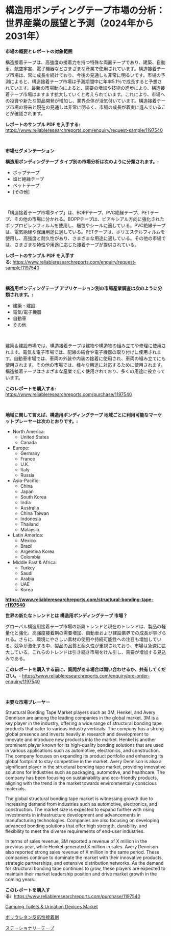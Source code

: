 <p><h1>構造用ボンディングテープ市場の分析：世界産業の展望と予測（2024年から2031年）</h1></p><p><strong>市場の概要とレポートの対象範囲</strong></p>
<p><p>構造接着テープは、高強度の接着力を持つ特殊な両面テープであり、建築、自動車、航空宇宙、電子機器などさまざまな産業で使用されています。構造接着テープ市場は、常に成長を続けており、今後の見通しも非常に明るいです。市場の予測によると、構造接着テープ市場は予測期間中に年率5.1％で成長すると予想されています。最新の市場動向によると、需要の増加や技術の進歩により、構造接着テープ市場はますます拡大していくと考えられています。これにより、市場への投資や新たな製品開発が増加し、業界全体が活気付いています。構造接着テープ市場の将来と現在の見通しは非常に明るく、市場の成長が着実に進んでいることが確認されます。</p></p>
<p><strong>レポートのサンプル PDF を入手する:</strong> <a href="https://www.reliableresearchreports.com/enquiry/request-sample/1197540">https://www.reliableresearchreports.com/enquiry/request-sample/1197540</a></p>
<p>&nbsp;</p>
<p><strong>市場セグメンテーション</strong></p>
<p><strong>構造用ボンディングテープ タイプ別の市場分析は次のように分類されます。:</strong></p>
<p><ul><li>ボップテープ</li><li>塩ビ絶縁テープ</li><li>ペットテープ</li><li>[その他]</li></ul></p>
<p>&nbsp;</p>
<p><p>「構造接着テープ市場タイプ」は、BOPPテープ、PVC絶縁テープ、PETテープ、その他の市場に分かれる。BOPPテープは、ビアキシアル方向に強化されたポリプロピレンフィルムを使用し、梱包やシールに適している。PVC絶縁テープは、電気絶縁や保護用途に適している。PETテープは、ポリエステルフィルムを使用し、高強度と耐久性があり、さまざまな用途に適している。その他の市場では、さまざまな特性や用途に応じた接着テープが提供されている。</p></p>
<p><strong>レポートのサンプル PDF を入手する:</strong>&nbsp;<a href="https://www.reliableresearchreports.com/enquiry/request-sample/1197540">https://www.reliableresearchreports.com/enquiry/request-sample/1197540</a></p>
<p>&nbsp;</p>
<p><strong> 構造用ボンディングテープ アプリケーション別の市場産業調査は次のように分類されます。:</strong></p>
<p><ul><li>建築・建設</li><li>電気/電子機器</li><li>自動車</li><li>その他</li></ul></p>
<p>&nbsp;</p>
<p><p>建築＆建設市場では、構造接着テープは建物や構造物の組み立てや修理に使用されます。電気＆電子市場では、配線の結合や電子機器の取り付けに使用されます。自動車市場では、車両の外装や内装の接着に使用され、車両の組み立てにも使用されます。その他の市場では、様々な用途に対応するために使用されます。構造接着テープはさまざまな産業で広く使用されており、多くの用途に役立っています。</p></p>
<p><strong>このレポートを購入する:</strong>&nbsp; <a href="https://www.reliableresearchreports.com/purchase/1197540">https://www.reliableresearchreports.com/purchase/1197540</a></p>
<p>&nbsp;</p>
<p><strong>地域に関して言えば、構造用ボンディングテープ 地域ごとに利用可能なマーケットプレーヤーは次のとおりです。:</strong></p>
<p><ul>
    <li>
        North America:
        <ul>
            <li>United States</li>
            <li>Canada</li>
        </ul>
    </li>
    <li>
        Europe:
        <ul>
            <li>Germany</li>
            <li>France</li>
            <li>U.K.</li>
            <li>Italy</li>
            <li>Russia</li>
        </ul>
    </li>
    <li>
        Asia-Pacific:
        <ul>
            <li>China</li>
            <li>Japan</li>
            <li>South Korea</li>
            <li>India</li>
            <li>Australia</li>
            <li>China Taiwan</li>
            <li>Indonesia</li>
            <li>Thailand</li>
            <li>Malaysia</li>
        </ul>
    </li>
    <li>
        Latin America:
        <ul>
            <li>Mexico</li>
            <li>Brazil</li>
            <li>Argentina Korea</li>
            <li>Colombia</li>
        </ul>
    </li>
    <li>
        Middle East & Africa:
        <ul>
            <li>Turkey</li>
            <li>Saudi</li>
            <li>Arabia</li>
            <li>UAE</li>
            <li>Korea</li>
        </ul>
    </li>
    </ul></p>
<p><strong><a href="https://www.reliableresearchreports.com/structural-bonding-tape-r1197540">https://www.reliableresearchreports.com/structural-bonding-tape-r1197540</a></strong>&nbsp;</p>
<p><strong>世界の新たなトレンドとは 構造用ボンディングテープ 市場？</strong></p>
<p><p>グローバル構造用接着テープ市場の新興トレンドと現在のトレンドは、製品の軽量化と強化、高強度接着剤の需要増加、自動車および建設業界での成長が挙げられる。さらに、環境にやさしい素材の使用や持続可能性への注目も増加している。競争が激化する中、製品の品質と耐久性が重視されており、市場は急速に拡大している。これらのトレンドは引き続き市場をけん引し、需要が増加する見込みである。</p></p>
<p><strong>このレポートを購入する前に、質問がある場合は問い合わせるか、共有してください。</strong>- <a href="https://www.reliableresearchreports.com/enquiry/pre-order-enquiry/1197540">https://www.reliableresearchreports.com/enquiry/pre-order-enquiry/1197540</a></p>
<p>&nbsp;</p>
<p><strong>主要な市場プレーヤー</strong></p>
<p><p>Structural Bonding Tape Market players such as 3M, Henkel, and Avery Dennison are among the leading companies in the global market. 3M is a key player in the industry, offering a wide range of structural bonding tape products that cater to various industry verticals. The company has a strong global presence and invests heavily in research and development to innovate and introduce new products into the market. Henkel is another prominent player known for its high-quality bonding solutions that are used in various applications such as automotive, electronics, and construction. The company focuses on expanding its product portfolio and enhancing its global footprint to stay competitive in the market. Avery Dennison is also a significant player in the structural bonding tape market, providing innovative solutions for industries such as packaging, automotive, and healthcare. The company has been focusing on sustainability and eco-friendly products, aligning with the trend in the market towards environmentally conscious materials.</p><p>The global structural bonding tape market is witnessing growth due to increasing demand from industries such as automotive, electronics, and construction. The market size is expected to expand further with rising investments in infrastructure development and advancements in manufacturing technologies. Companies are also focusing on developing advanced bonding solutions that offer high strength, durability, and flexibility to meet the diverse requirements of end-user industries.</p><p>In terms of sales revenue, 3M reported a revenue of X million in the previous year, while Henkel generated X million in sales. Avery Dennison also reported strong sales revenue of X million in the same period. These companies continue to dominate the market with their innovative products, strategic partnerships, and extensive distribution networks. As the demand for structural bonding tape continues to grow, these players are expected to maintain their market leadership position and drive market growth in the coming years.</p></p>
<p><strong>このレポートを購入する:</strong>&nbsp;&nbsp;<a href="https://www.reliableresearchreports.com/purchase/1197540">https://www.reliableresearchreports.com/purchase/1197540</a></p>
<p><p><a href="https://carnation-joke-41f.notion.site/Camping-Toilets-Urination-Devices-Market-Trends-Forecast-and-Competitive-Analysis-to-2031-ee7be31aa209452fb82b5c265302007a">Camping Toilets & Urination Devices Market</a></p><p><a href="https://github.com/EstaSprer20231/Market-Research-Report-List-1/blob/main/334923822787.md">ポリウレタン反応性接着剤</a></p><p><a href="https://github.com/vlcostes/Market-Research-Report-List-1/blob/main/298196022786.md">ステーショナリーテープ</a></p></p>